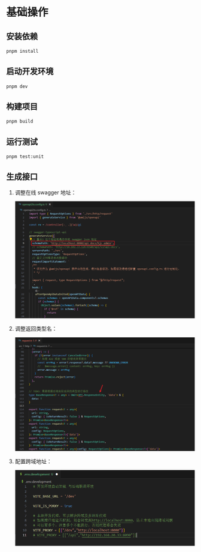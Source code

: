 # 基础操作
## 安装依赖

```sh
pnpm install
```

## 启动开发环境

```sh
pnpm dev
```

## 构建项目

```sh
pnpm build
```

## 运行测试

```sh
pnpm test:unit
```

## 生成接口

1. 调整在线 swagger 地址：

   ![image-20250331235737168](assets/202504022110516.png)

2. 调整返回类型名：

   ![image-20250331235858242](assets/202504022110060.png)

3. 配置跨域地址：

   ![image-20250331235959045](assets/202504022110125.png)
